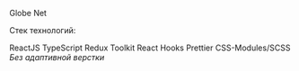 Globe Net

Стек технологий:

ReactJS
TypeScript
Redux Toolkit
React Hooks
Prettier
CSS-Modules/SCSS *Без адаптивной верстки*